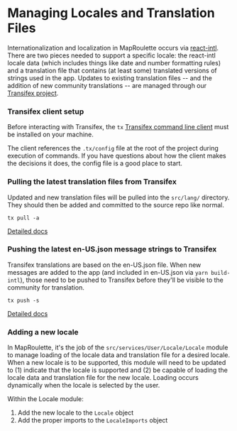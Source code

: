 # Managing Locales and Translation Files

Internationalization and localization in MapRoulette occurs via
[react-intl](https://github.com/yahoo/react-intl/wiki). There are two pieces
needed to support a specific locale: the react-intl locale data (which includes
things like date and number formatting rules) and a translation file that
contains (at least some) translated versions of strings used in the app.
Updates to existing translation files -- and the addition of new community
translations -- are managed through our
[Transifex project](https://www.transifex.com/osmlab/maproulette3).


### Transifex client setup
Before interacting with Transifex, the `tx` [Transifex command line
client](https://docs.transifex.com/client/installing-the-client) must be
installed on your machine.

The client references the `.tx/config` file at the root of the project during
execution of commands. If you have questions about how the client makes the
decisions it does, the config file is a good place to start.


### Pulling the latest translation files from Transifex
Updated and new translation files will be pulled into the `src/lang/`
directory. They should then be added and committed to the source repo like
normal.

```
tx pull -a
```

[Detailed docs](https://docs.transifex.com/client/pull)


### Pushing the latest en-US.json message strings to Transifex
Transifex translations are based on the en-US.json file. When new messages are
added to the app (and included in en-US.json via `yarn build-intl`), those need
to be pushed to Transifex before they'll be visible to the community for
translation.

```
tx push -s
```

[Detailed docs](https://docs.transifex.com/client/push)


### Adding a new locale
In MapRoulette, it's the job of the `src/services/User/Locale/Locale` module to
manage loading of the locale data and translation file for a desired locale.
When a new locale is to be supported, this module will need to be updated to
(1) indicate that the locale is supported and (2) be capable of loading the
locale data and translation file for the new locale. Loading occurs dynamically
when the locale is selected by the user.

Within the Locale module:

1. Add the new locale to the `Locale` object
2. Add the proper imports to the `LocaleImports` object
